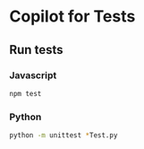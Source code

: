 # Copilot for Tests

## Run tests

### Javascript

```bash
npm test
```

### Python

```bash
python -m unittest *Test.py
```
